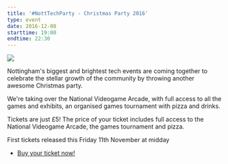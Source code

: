 ```yaml
---
title: '#NottTechParty - Christmas Party 2016'
type: event
date: 2016-12-08
starttime: 19:00
endtime: 22:30
---
```


<img class="responsive-img"
src="https://a248.e.akamai.net/secure.meetupstatic.com/photos/event/9/b/d/8/600_455919896.jpeg"
/>

Nottingham's biggest and brightest tech events are coming together to celebrate
the stellar growth of the community by throwing another awesome Christmas party.

We're taking over the National Videogame Arcade, with full access to all the
games and exhibits, an organised games tournament with pizza and drinks.

Tickets are just £5! The price of your ticket includes full access to the
National Videogame Arcade, the games tournament and pizza.

First tickets released this Friday 11th November at midday
- [Buy your ticket
  now!](https://www.eventbrite.co.uk/e/notttechparty-the-nottingham-tech-community-christmas-party-tickets-29264117764)
